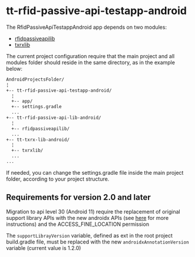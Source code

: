# tt-rfid-passive-api-testapp-android

The RfidPassiveApiTestappAndroid app depends on two modules:

 * [rfidpassiveapilib](https://github.com/tertiumtechnology/tt-rfid-passive-api-lib-android)
 * [txrxlib](https://github.com/tertiumtechnology/tt-txrx-lib-android)

The current project configuration require that the main project and all modules folder should reside in the same directory, as in the example below:

```bash
AndroidProjectsFolder/
¦
+-- tt-rfid-passive-api-testapp-android/
  ¦
  +-- app/
  +-- settings.gradle
  ...
+-- tt-rfid-passive-api-lib-android/
  ¦
  +-- rfidpassiveapilib/
  ...
+-- tt-txrx-lib-android/
  ¦
  +-- txrxlib/
  ...
...
```

If needed, you can change the settings.gradle file inside the main project folder, according to your project structure.

## Requirements for version 2.0 and later
Migration to api level 30 (Android 11) require the replacement of original support library APIs with the new androidx
 APIs (see [here](https://developer.android.com/jetpack/androidx/migrate) for more instructions) and the ACCESS_FINE_LOCATION permission

The `supportLibrayVersion` variable, defined as ext in the root project build.gradle file, must be replaced with the new `androidxAnnotationVersion` variable (current value is 1.2.0)